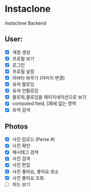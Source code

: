 # Instaclone

Instaclone Backend

## User:

- [x] 계정 생성
- [x] 프로필 보기
- [x] 로그인
- [x] 프로필 설정
- [x] 아바타 바꾸기 (이미지 변경)
- [x] 유저 팔로잉
- [x] 유저 언팔로잉
- [x] 팔로워,팔로잉을 페이지네이션으로 보기
- [x] computed field, DB에 없는 영역
- [x] 유저 검색

## Photos

- [x] 사진 업로드 (Parse #)
- [x] 사진 확인
- [x] 해시태그 검색
- [x] 사진 검색
- [x] 사진 편집
- [x] 사진 좋아요, 좋아요 취소
- [x] 사진 좋아요 조회
- [ ] 피드 보기
